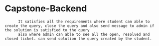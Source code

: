 # Capstone-Backend
          It satisfies all the requirements where student can able to create the query, close the query and also send message to admin if the solution is satisfied to the query
          also where admin can able to see all the open, resolved and closed ticket. can send solution the query created by the student.
